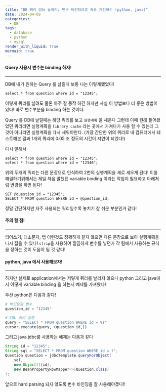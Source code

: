 ```yaml
---
title: "DB 쿼리 성능 높이기: 변수 바인딩으로 속도 개선하기 (python, java)"
date: 2024-04-08
categories:
  - DB
tags:
  - database
  - python
  - mysql
render_with_liquid: true
mermaid: true
---
```

#### Query 사용시 변수는 binding 하자!
---
DB에 내가 원하는 Query 를 날릴때 보통 나는 이렇게했었다!
```mysql
select * from question where id = "12345";
```

이렇게 쿼리를 날려도 물론 아주 잘 동작 하긴 하지만 사실 이 방법보다 더 좋은 방법이 있다! 바로 변수부분을 binding 하는 것이다.

Query 를 DB에 날릴때는 해당 쿼리를 보고 `실행계획` 을 세운다 그런데 이때 원래 들어왔었던 쿼리라면 실행계획을 `library cache` 라는 곳에서 가져다가 사용 할 수 있는데 그것이 아니라면 실행계획을 다시 세워야한다. (가장 간단한 위의 쿼리로 내 컴퓨터에서 테스트해본 결과 1개의 쿼리에 0.05 초 정도의 시간이 지연이 되었다!)

다시 말해서

```
select * from question where id = "12345";
select * from question where id = "12346";
```

위의 두개의 쿼리는 다른 문장으로 인식하여 2번의 실행계획을 새로 세우게 된다! 이를 해결하기위해서는 제일 처음 말했던 variable binding 이라는 작업이 필요하고 아래처럼 변경을 하면 된다!

```
SET @question_id = "12345";
SELECT * FROM question WHERE id = @question_id;
```

정말 간단하지만 자주 사용되는 쿼리일수록 놓치기 참 쉬운 부분인거 같다!

#### 주의 할 점!
---
띄어쓰기, 대소문자, 탭 이런것도 정확하게 같지 않으면 다른 문장으로 보아 실행계획을 다시 잡을 수 있다!
`strip`을 사용하여 깔끔하게 변수를 넣던가 각 팀에서 사용하는 규칙을 정하는 것이 도움이 될 것 같다!

#### python, java 에서 사용해보자!
---
하지만 실제로 application에서는 저렇게 쿼리를 날리지 않으니 python 그리고 java에서 어떻게 variable binding 을 하는지 예제를 가져왔다!

우선 python은 다음과 같다!

```python
# 바인딩할 변수
question_id = "12345"

# SQL 쿼리 실행
query = "SELECT * FROM question WHERE id = %s"
cursor.execute(query, (question_id,))
```

그리고 java jdbc를 사용하는 예제는 다음과 같다

```java
String id = "12345";
String sql = "SELECT * FROM question WHERE id = ?";
Question question = jdbcTemplate.queryForObject(
	sql, 
	new Object[]{id}, 
	new BeanPropertyRowMapper<>(Question.class)
);
```

앞으로 hard parsing 되지 않도록 변수 바인딩을 잘 사용해야겠다!!